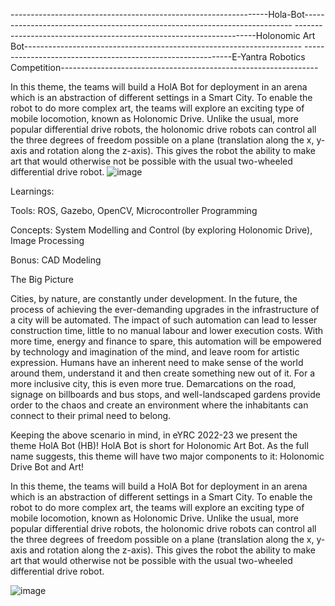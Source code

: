 ----------------------------------------------------------------Hola-Bot---------------------------------------------------------------------------
--------------------------------------------------------------------Holonomic Art Bot---------------------------------------------------------------------
------------------------------------------------------------E-Yantra Robotics Competition----------------------------------------------------------------

In this theme, the teams will build a HolA Bot for deployment in an arena which is an abstraction of different settings in a Smart City. To enable the robot to do more complex art, the teams will explore an exciting type of mobile locomotion, known as Holonomic Drive. Unlike the usual, more popular differential drive robots, the holonomic drive robots can control all the three degrees of freedom possible on a plane (translation along the x, y-axis and rotation along the z-axis). This gives the robot the ability to make art that would otherwise not be possible with the usual two-wheeled differential drive robot.
![image](https://user-images.githubusercontent.com/99991947/196041406-9b861e06-ff19-4a38-80d2-6a58879c7b0e.png)

Learnings:

  Tools: ROS, Gazebo, OpenCV, Microcontroller Programming
  
  Concepts: System Modelling and Control (by exploring Holonomic Drive), Image Processing
  
  Bonus: CAD Modeling
  
The Big Picture

Cities, by nature, are constantly under development. In the future, the process of achieving the ever-demanding upgrades in the infrastructure of a city will be automated. The impact of such automation can lead to lesser construction time, little to no manual labour and lower execution costs. With more time, energy and finance to spare, this automation will be empowered by technology and imagination of the mind, and leave room for artistic expression.
Humans have an inherent need to make sense of the world around them, understand it and then create something new out of it. For a more inclusive city, this is even more true. Demarcations on the road, signage on billboards and bus stops, and well-landscaped gardens provide order to the chaos and create an environment where the inhabitants can connect to their primal need to belong.

Keeping the above scenario in mind, in eYRC 2022-23 we present the theme HolA Bot (HB)! HolA Bot is short for Holonomic Art Bot. As the full name suggests, this theme will have two major components to it: Holonomic Drive Bot and Art!

In this theme, the teams will build a HolA Bot for deployment in an arena which is an abstraction of different settings in a Smart City. To enable the robot to do more complex art, the teams will explore an exciting type of mobile locomotion, known as Holonomic Drive. Unlike the usual, more popular differential drive robots, the holonomic drive robots can control all the three degrees of freedom possible on a plane (translation along the x, y-axis and rotation along the z-axis). This gives the robot the ability to make art that would otherwise not be possible with the usual two-wheeled differential drive robot.

![image](https://user-images.githubusercontent.com/99991947/196041723-b3530af3-dcf8-428b-95ae-ebf8f05ee21e.png)


